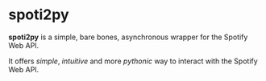 # **spoti2py**

**spoti2py** is a simple, bare bones, asynchronous wrapper for the Spotify Web API.

It offers _simple_, _intuitive_ and more _pythonic_ way to interact with the Spotify Web API.
